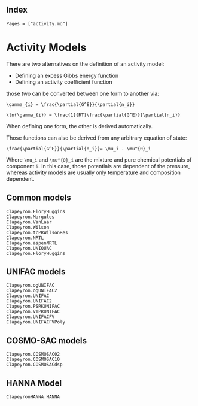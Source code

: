 ## Index

```@index
Pages = ["activity.md"]
```

# Activity Models

There are two alternatives on the definition of an activity model:

- Defining an excess Gibbs energy function
- Defining an activity coefficient function

those two can be converted between one form to another via:

``\gamma_{i} = \frac{\partial{G^E}}{\partial{n_i}}``

``\ln{\gamma_{i}} = \frac{1}{RT}\frac{\partial{G^E}}{\partial{n_i}}``

When defining one form, the other is derived automatically.

Those functions can also be derived from any arbitrary equation of state:

``\frac{\partial{G^E}}{\partial{n_i}}= \mu_i - \mu^{0}_i``

Where ``\mu_i`` and ``\mu^{0}_i`` are the mixture and pure chemical potentials of component ``i``.
In this case, those potentials are dependent of the pressure, whereas activity models are usually only temperature and composition dependent.

## Common models

```@docs
Clapeyron.FloryHuggins
Clapeyron.Margules
Clapeyron.VanLaar
Clapeyron.Wilson
Clapeyron.tcPRWilsonRes
Clapeyron.NRTL
Clapeyron.aspenNRTL
Clapeyron.UNIQUAC
Clapeyron.FloryHuggins
```

## UNIFAC models

```@docs
Clapeyron.ogUNIFAC
Clapeyron.ogUNIFAC2
Clapeyron.UNIFAC
Clapeyron.UNIFAC2
Clapeyron.PSRKUNIFAC
Clapeyron.VTPRUNIFAC
Clapeyron.UNIFACFV
Clapeyron.UNIFACFVPoly
```

## COSMO-SAC models

```@docs
Clapeyron.COSMOSAC02
Clapeyron.COSMOSAC10
Clapeyron.COSMOSACdsp
```

## HANNA Model

```@docs
ClapeyronHANNA.HANNA
```
